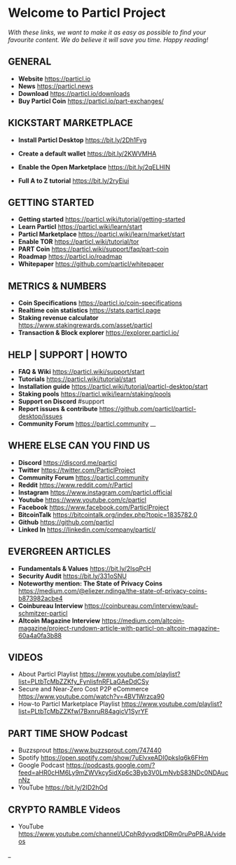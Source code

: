 # Welcome to Particl Project

*With these links, we want to make it as easy as possible to find your favourite content. We do believe it will save you time. Happy reading!*

## GENERAL

* **Website** https://particl.io 
* **News** https://particl.news 
* **Download** https://particl.io/downloads 
* **Buy Particl Coin** https://particl.io/part-exchanges/ 

## KICKSTART MARKETPLACE

* **Install Particl Desktop** https://bit.ly/2Dh1Fvg  
* **Create a default wallet** https://bit.ly/2KWVMHA  
* **Enable the Open Marketplace** https://bit.ly/2qELHIN  

* **Full A to Z tutorial** https://bit.ly/2ryEiui  
 
## GETTING STARTED

* **Getting started** https://particl.wiki/tutorial/getting-started 
* **Learn Particl** https://particl.wiki/learn/start 
* **Particl Marketplace** https://particl.wiki/learn/market/start 
* **Enable TOR** https://particl.wiki/tutorial/tor 
* **PART Coin** https://particl.wiki/support/faq/part-coin 
* **Roadmap** https://particl.io/roadmap 
* **Whitepaper** https://github.com/particl/whitepaper 

## METRICS & NUMBERS

* **Coin Specifications** https://particl.io/coin-specifications 
* **Realtime coin statistics** https://stats.particl.page 
* **Staking revenue calculator** https://www.stakingrewards.com/asset/particl 
* **Transaction & Block explorer** https://explorer.particl.io/ 

## HELP | SUPPORT | HOWTO

* **FAQ & Wiki** https://particl.wiki/support/start 
* **Tutorials** https://particl.wiki/tutorial/start 
* **Installation guide** https://particl.wiki/tutorial/particl-desktop/start 
* **Staking pools** https://particl.wiki/learn/staking/pools 
* **Support on Discord** #support
* **Report issues & contribute** https://github.com/particl/particl-desktop/issues
* **Community Forum** https://particl.community 
__

## WHERE ELSE CAN YOU FIND US

* **Discord** https://discord.me/particl 
* **Twitter** https://twitter.com/ParticlProject
* **Community Forum** https://particl.community  
* **Reddit** https://www.reddit.com/r/Particl 
* **Instagram** https://www.instagram.com/particl.official 
* **Youtube** https://www.youtube.com/c/particl 
* **Facebook** https://www.facebook.com/ParticlProject 
* **BitcoinTalk** https://bitcointalk.org/index.php?topic=1835782.0 
* **Github** https://github.com/particl 
* **Linked In** https://linkedin.com/company/particl/ 

## EVERGREEN ARTICLES

* **Fundamentals & Values** https://bit.ly/2IsqPcH
* **Security Audit** https://bit.ly/331oSNU 
* **Noteworthy mention: The State of Privacy Coins** https://medium.com/@eliezer.ndinga/the-state-of-privacy-coins-b873982acbe4 
* **Coinbureau Interview** https://coinbureau.com/interview/paul-schmitzer-particl 
* **Altcoin Magazine Interview** https://medium.com/altcoin-magazine/project-rundown-article-with-particl-on-altcoin-magazine-60a4a0fa3b88

## VIDEOS

* About Particl Playlist https://www.youtube.com/playlist?list=PLtbTcMbZZKfy_FynlisfnRFLaGAeDdCSy
* Secure and Near-Zero Cost P2P eCommerce https://www.youtube.com/watch?v=4BV1Wrzca90
* How-to Particl Marketplace Playlist https://www.youtube.com/playlist?list=PLtbTcMbZZKfwl7BxnruR84agicV1SyrYF

## PART TIME SHOW  Podcast

* Buzzsprout https://www.buzzsprout.com/747440
* Spotify https://open.spotify.com/show/7uElvxeADI0pkslq6k6FHm
* Google Podcast https://podcasts.google.com/?feed=aHR0cHM6Ly9mZWVkcy5idXp6c3Byb3V0LmNvbS83NDc0NDAucnNz 
* YouTube https://bit.ly/2ID2hOd

## CRYPTO RAMBLE Videos

* YouTube https://www.youtube.com/channel/UCphRdyvqdktDRm0ruPqPRJA/videos

_